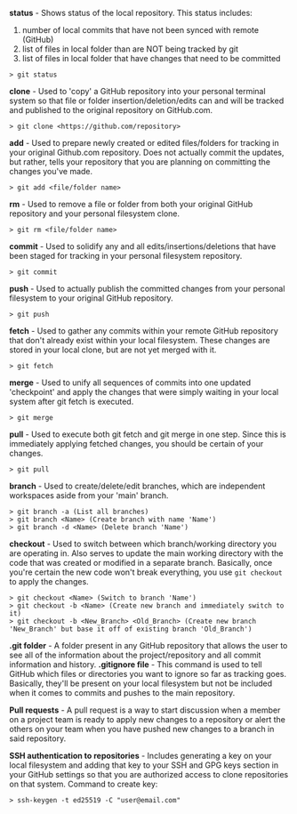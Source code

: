 **status** - Shows status of the local repository. This status includes:
1. number of local commits that have not been synced with remote (GitHub)
2.  list of files in local folder than are NOT being tracked by git
3.  list of files in local folder that have changes that need to be committed 
<!-- -->

	> git status 

**clone** - Used to 'copy' a GitHub repository into your personal terminal system so that file or folder insertion/deletion/edits can and will be tracked and published to the original repository on GitHub.com. 

	> git clone <https://github.com/repository>  

**add** - Used to prepare newly created or edited files/folders for tracking in your original Github.com repository. Does not actually commit the updates, but rather, tells your repository that you are planning on committing the changes you've made.  

	> git add <file/folder name>

**rm** - Used to remove a file or folder from both your original GitHub repository and your personal filesystem clone. 

	> git rm <file/folder name>

**commit** - Used to solidify any and all edits/insertions/deletions that have been staged for tracking in your personal filesystem repository.  

	> git commit 

**push** - Used to actually publish the committed changes from your personal filesystem to your original GitHub repository. 

	> git push 

**fetch** - Used to gather any commits within your remote GitHub repository that don't already exist within your local filesystem. These changes are stored in your local clone, but are not yet merged with it. 

	> git fetch 

**merge** - Used to unify all sequences of commits into one updated 'checkpoint' and apply the changes that were simply waiting in your local system after git fetch is executed. 

	> git merge 

**pull** - Used to execute both git fetch and git merge in one step. Since this is immediately applying fetched changes, you should be certain of your changes.

	> git pull 

**branch** - Used to create/delete/edit branches, which are independent workspaces aside from your 'main' branch. 

	> git branch -a (List all branches)
	> git branch <Name> (Create branch with name 'Name')
	> git branch -d <Name> (Delete branch 'Name')
	
 

**checkout** - Used to switch between which branch/working directory you are operating in. Also serves to update the main working directory with the code that was created or modified in a separate branch. Basically, once you're certain the new code won't break everything, you use `git checkout` to apply the changes. 

	> git checkout <Name> (Switch to branch 'Name')
	> git checkout -b <Name> (Create new branch and immediately switch to it)
	> git checkout -b <New_Branch> <Old_Branch> (Create new branch 'New_Branch' but base it off of existing branch 'Old_Branch')

**.git folder** - A folder present in any GitHub repository that allows the user to see all of the information about the project/repository and all commit information and history. 
**.gitignore file** - This command is used to tell GitHub which files or directories you want to ignore so far as tracking goes. Basically, they'll be present on your local filesystem but not be included when it comes to commits and pushes to the main repository. 

**Pull requests** - A pull request is a way to start discussion when a member on a project team is ready to apply new changes to a repository or alert the others on your team when you have pushed new changes to a branch in said repository. 

**SSH authentication to repositories** - Includes generating a key on your local filesystem and adding that key to your SSH and GPG keys section in your GitHub settings so that you are authorized access to clone repositories on that system. Command to create key:

	> ssh-keygen -t ed25519 -C "user@email.com"
 
	

